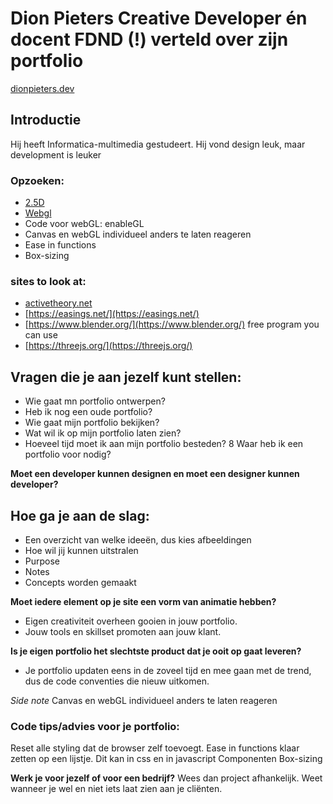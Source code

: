 # Dion Pieters Creative Developer én docent FDND (!) verteld over zijn portfolio 
[dionpieters.dev](dionpieters.dev)

## Introductie
Hij heeft Informatica-multimedia gestudeert.
Hij vond design leuk, maar development is leuker

### Opzoeken:
- [2.5D](https://medium.com/@digitalnomads62/what-is-2-5d-animation-554e1e4110a3) 
- [Webgl](https://developer.mozilla.org/en-US/docs/Web/API/WebGL_API)  
- Code voor webGL:
enableGL
- Canvas en webGL individueel anders te laten reageren
- Ease in functions
- Box-sizing

### sites to look at:
- [activetheory.net](activetheory.net)  
- [https://easings.net/](https://easings.net/) 
- [https://www.blender.org/](https://www.blender.org/)  free program you can use
- [https://threejs.org/](https://threejs.org/) 

## Vragen die je aan jezelf kunt stellen:
* Wie gaat mn portfolio ontwerpen?
* Heb ik nog een oude portfolio?
* Wie gaat mijn portfolio bekijken?
* Wat wil ik op mijn portfolio laten zien?
* Hoeveel tijd moet ik aan mijn portfolio besteden?
8 Waar heb ik een portfolio voor nodig?

**Moet een developer kunnen designen en moet een designer kunnen developer?**

## Hoe ga je aan de slag:
- Een overzicht van welke ideeën, dus kies afbeeldingen
- Hoe wil jij kunnen uitstralen
- Purpose
- Notes
- Concepts worden gemaakt

**Moet iedere element op je site een vorm van animatie hebben?**
- Eigen creativiteit overheen gooien in jouw portfolio.
- Jouw tools en skillset promoten aan jouw klant.

**Is je eigen portfolio het slechtste product dat je ooit op gaat leveren?**
- Je portfolio updaten eens in de zoveel tijd en mee gaan met de trend, dus de code conventies die nieuw uitkomen.

_Side note_
Canvas en webGL individueel anders te laten reageren

### Code tips/advies voor je portfolio:
Reset alle styling dat de browser zelf toevoegt. 
Ease in functions klaar zetten op een lijstje. Dit kan in css en in javascript
Componenten 
Box-sizing

**Werk je voor jezelf of voor een bedrijf?**
Wees dan project afhankelijk. Weet wanneer je wel en niet iets laat zien aan je cliënten.
